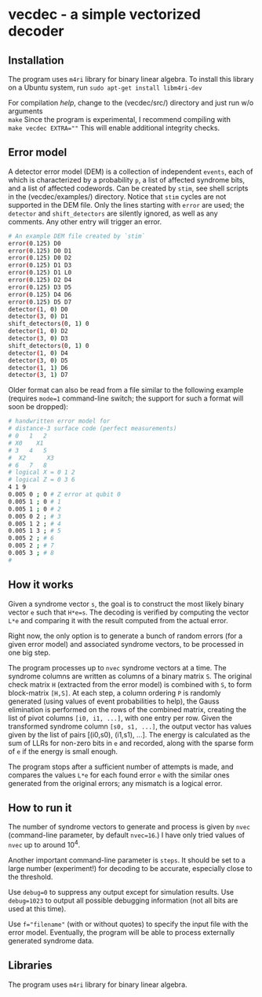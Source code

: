 # vecdec - a simple vectorized decoder

## Installation 

The program uses `m4ri` library for binary linear algebra.
To install this library on a Ubuntu system, run
    `sudo apt-get install libm4ri-dev`
    
For compilation *help*, change to the (vecdec/src/) directory and just run w/o
arguments  
    `make`
Since the program  is experimental, I recommend compiling with  
    `make vecdec EXTRA=""`
This will enable additional integrity checks.

## Error model

A detector error model (DEM) is a collection of independent `events`, each of
which is characterized by a probability `p`, a list of affected syndrome bits,
and a list of affected codewords.  Can be created by `stim`, see shell scripts
in the (vecdec/examples/) directory.  Notice that `stim` cycles are not
supported in the DEM file.  Only the lines starting with `error` are used; the
`detector` and `shift_detectors` are silently ignored, as well as any comments.
Any other entry will trigger an error.

```bash
# An example DEM file created by `stim`
error(0.125) D0
error(0.125) D0 D1
error(0.125) D0 D2
error(0.125) D1 D3
error(0.125) D1 L0
error(0.125) D2 D4
error(0.125) D3 D5
error(0.125) D4 D6
error(0.125) D5 D7
detector(1, 0) D0
detector(3, 0) D1
shift_detectors(0, 1) 0
detector(1, 0) D2
detector(3, 0) D3
shift_detectors(0, 1) 0
detector(1, 0) D4
detector(3, 0) D5
detector(1, 1) D6
detector(3, 1) D7
```

Older format can also be read from a file similar to the following example
(requires `mode=1` command-line switch; the support for such a format will soon
be dropped):

```bash
# handwritten error model for 
# distance-3 surface code (perfect measurements)
# 0   1   2
# X0    X1
# 3   4   5 
#  X2      X3
# 6   7   8  
# logical X = 0 1 2
# logical Z = 0 3 6 
4 1 9
0.005 0 ; 0 # Z error at qubit 0
0.005 1 ; 0 # 1 
0.005 1 ; 0 # 2 
0.005 0 2 ; # 3
0.005 1 2 ; # 4
0.005 1 3 ; # 5
0.005 2 ; # 6
0.005 2 ; # 7
0.005 3 ; # 8
#
```

## How it works 

Given a syndrome vector `s`, the goal is to construct the most likely binary
vector `e` such that `H*e=s`.  The decoding is verified by computing the vector
`L*e` and comparing it with the result computed from the actual error.

Right now, the only option is to generate a bunch of random errors (for a given
error model) and associated syndrome vectors, to be processed in one big step.

The program processes up to `nvec` syndrome vectors at a time.  The syndrome
columns are written as columns of a binary matrix `S`.  The original check
matrix `H` (extracted from the error model) is combined with `S`, to form
block-matrix `[H,S]`.  At each step, a column ordering `P` is randomly generated
(using values of event probabilities to help), the Gauss elimination is
performed on the rows of the combined matrix, creating the list of pivot columns
`[i0, i1, ...]`, with one entry per row.  Given the transformed syndrome column
`[s0, s1, ...]`, the output vector has values given by the list of pairs
[(i0,s0), (i1,s1), ...].  The energy is calculated as the sum of LLRs for
non-zero bits in `e` and recorded, along with the sparse form of `e` if the
energy is small enough.

The program stops after a sufficient number of attempts is made, and compares
the values `L*e` for each found error `e` with the similar ones generated from
the original errors; any mismatch is a logical error.

## How to run it

The number of syndrome vectors to generate and process is given by `nvec`
(command-line parameter, by default `nvec=16`.)  I have only tried values of
`nvec` up to around $10^4$.

Another important command-line parameter is `steps`.  It should be set to a
large number (experiment!) for decoding to be accurate, especially close to the
threshold.

Use `debug=0` to suppress any output except for simulation results.  Use
`debug=1023` to output all possible debugging information (not all bits are used
at this time).

Use `f="filename"` (with or without quotes) to specify the input file with the error model.
Eventually, the program will be able to process externally generated syndrome data.

## Libraries 

The program uses `m4ri` library for binary linear algebra.


